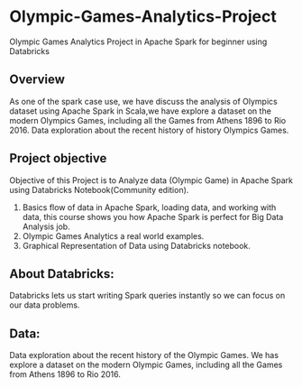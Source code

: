 # Olympic-Games-Analytics-Project
Olympic Games Analytics Project in Apache Spark for beginner using Databricks

## Overview
As one of the spark case use, we have discuss the analysis of Olympics dataset using Apache Spark in Scala,we have explore a dataset on the modern Olympics Games, including all the Games from Athens 1896 to Rio 2016.
Data exploration about the recent history of history Olympics Games.
## Project objective
Objective of this Project is to Analyze data (Olympic Game) in Apache Spark using Databricks Notebook(Community edition).
1. Basics flow of data in Apache Spark, loading data, and working with data, this course shows you how Apache Spark is perfect for Big Data Analysis job.
2. Olympic Games Analytics a real world examples.
3. Graphical  Representation of Data using Databricks notebook.
## About Databricks:
Databricks lets us start writing Spark queries instantly so we can focus on our data problems.
## Data:
Data exploration about the recent history of the Olympic Games.
We has explore a dataset on the modern Olympic Games, including all the Games from Athens 1896 to Rio 2016.




